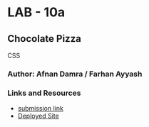 # LAB - 10a

## Chocolate Pizza

CSS

### Author: Afnan Damra / Farhan Ayyash

### Links and Resources
* [submission link](https://github.com/afnandamra/chocolate-pizza/pull/3#issue-555041955)
* [Deployed Site](https://afnandamra.github.io/chocolate-pizza/)